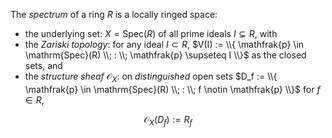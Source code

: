 The *spectrum* of a ring $R$ is a locally ringed space:

- the underlying set: $X = \mathrm{Spec}(R)$ of all prime ideals $I \subsetneq R$, with
- the *Zariski topology*: for any ideal $I \subset R$, $V(I) := \\{ \mathfrak{p} \in \mathrm{Spec}(R) \\; : \\; \mathfrak{p} \supseteq I \\}$ as the closed sets, and
- the *structure sheaf* $\mathcal{O}_{X}$: on *distinguished* open sets $D_f := \\{ \mathfrak{p} \in \mathrm{Spec}(R) \\; : \\; f \notin \mathfrak{p} \\}$ for $f \in R$,

$$
\mathcal{O}_{X}(D_f) := R_{f}
$$
